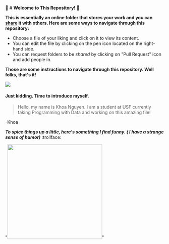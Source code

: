 :bow: # __Welcome to This Repository!__ :bow:

 __This is essentially an online folder that stores your work and you can [share](https://memegenerator.net/instance/63839333/spongebob-rainbow-thanks-for-sharing) it with others. Here are some ways to navigate through this repository:__

- Choose a file of your liking and click on it to view its content.
- You can edit the file by clicking on the pen icon located on the right-hand side.
- You can request folders to be *shared* by clicking on "Pull Request" icon and add people in.

__Those are some instructions to navigate through this repository. Well folks, that's it!__



![](https://www.dailydot.com/wp-content/uploads/2019/09/spongebob-ight-imma-head-out-meme-500x250.jpg)


#### Just kidding. Time to introduce myself.

> Hello, my name is Khoa Nguyen. I am a student at USF currently taking Programming with Data and working on this amazing file!
  
 -Khoa
  
  __*To spice things up a little, here's something I find funny. ( I have a strange sense of humor)*__ :trollface:

"<img src="https://img.ifunny.co/images/3e72591f482e16174e16cffab992b8f91bf2e56e74b1abc5e3f54d43bf2eb9aa_1.jpg" width="300" height="300" />"
